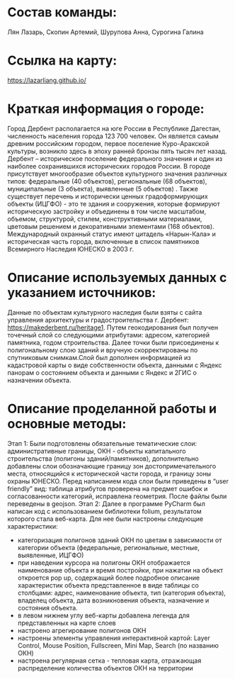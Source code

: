 # Состав команды: 
Лян Лазарь, Скопин Артемий, Шурупова Анна, Сурогина Галина
# Ссылка на карту:
https://lazarliang.github.io/ 
# Краткая информация о городе: 
Город Дербент располагается на юге России в Республике Дагестан, численность населения города 123 700 человек. Он является самым древним российским городом, первое поселение  Куро-Аракской культуры, возникло здесь в эпоху ранней бронзы пять тысяч лет назад. Дербент – историческое поселение федерального значения и один из наиболее сохранившихся исторических городов России.
В городе присутствует многообразие объектов культурного значения различных типов: федеральные (40 объектов), региональные (68 объектов), муниципальные (3 объекта), выявленные (5 объектов) . Также существует перечень и исторически ценных градоформирующих объекты (ИЦГФО) - это те здания и сооружения, которые формируют историческую застройку и объединены в том числе масштабом, объемом, структурой, стилем, конструктивными материалами, цветовым решением и декоративными элементами (168 объектов). Международный охранный статус имеют цитадель «Нарын-Кала» и историческая часть города, включенные в список памятников Всемирного Наследия ЮНЕСКО в 2003 г.
# Описание используемых данных с указанием источников:
Данные по объектам культурного наследия были взяты с сайта управления архитектуры и градостроительства г. Дербент:  https://makederbent.ru/heritage1. Путем геокодирования был получен точечный слой со следующими атрибутами: адресом, категорией памятника, годом строительства. Далее точки были присоединены к полигональному слою зданий и вручную скорректированы по спутниковым снимкам.Слой был дополнен информацией из кадастровой карты  о виде собственности объекта, данными с Яндекс панорам о  состоянием объекта и данными с Яндекс и 2ГИС о назначении объекта.
# Описание проделанной работы и основные методы:
Этап 1: Были подготовлены обязательные тематические слои: административные границы, ОКН - объекты капитального строительства (полигоны зданий/памятников), дополнительно добавлены слои обозначающие границу зон достопримечательного места, относящийся к исторической части города, и границу зоны охраны ЮНЕСКО.  Перед написанием кода слои были приведены в “user friendly” вид: таблица атрибутов проверена на предмет ошибок и согласованности категорий, исправлена геометрия. После файлы были переведены в geojson. 
Этап 2: Далее в программе PyCharm был написан код с использованием библиотеки folium, результатом которого стала веб-карта. Для нее были настроены следующие характеристики:
- категоризация полигонов зданий ОКН по цветам в зависимости от категории объекта (федеральные, региональные, местные, выявленные, ИЦГФО)
- при наведении курсора на полигоны ОКН отображается наименование объекта и время постройки, при нажатии на объект откроется pop up, содержащий более подробное описание характеристик объекта представленное в виде таблицы со столбцами: адрес, наименование объекта, тип (категория объекта), владелец объекта, дата возникновения объекта, назначение и состояния объекта. 
- в левом нижнем углу веб-карты добавлена легенда для представленных на карте слоев
- настроено агрегирование полигонов ОКН
- настроены элементы управления интерактивной картой: Layer Control, Mouse Position, Fullscreen, Mini Map, Search (по названию ОКН)
- настроена регулярная сетка - тепловая карта, отражающая распределение количества объектов ОКН на территории 

